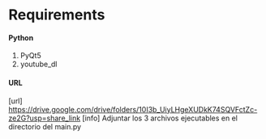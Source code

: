 # Requirements

####    Python

1.  PyQt5
2.  youtube_dl


####    URL

[url]   https://drive.google.com/drive/folders/10I3b_UiyLHgeXUDkK74SQVFctZc-ze2G?usp=share_link
[info]  Adjuntar los 3 archivos ejecutables en el directorio del main.py
